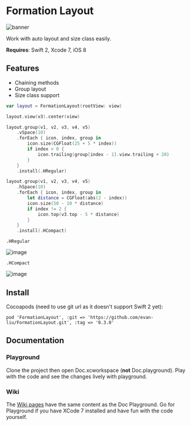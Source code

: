 # Formation Layout

![banner](https://raw.githubusercontent.com/evan-liu/FormationLayout/master/Doc.playground/Resources/banner.png)

Work with auto layout and size class easily.

**Requires**: Swift 2, Xcode 7, iOS 8

## Features

- Chaining methods
- Group layout
- Size class support


```swift
var layout = FormationLayout(rootView: view)

layout.view(v3).center(view)

layout.group(v1, v2, v3, v4, v5)
    .vSpace(10)
    .forEach { icon, index, group in
        icon.size(CGFloat(25 + 5 * index))
        if index > 0 {
            icon.trailing(group[index - 1].view.trailing + 20)
        }
    }
    .install(.HRegular)

layout.group(v1, v2, v3, v4, v5)
    .hSpace(10)
    .forEach { icon, index, group in
        let distance = CGFloat(abs(2 - index))
        icon.size(50 - 10 * distance)
        if index != 2 {
            icon.top(v3.top - 5 * distance)
        }
    }
    .install(.HCompact)
```
`.HRegular`

![image](https://cloud.githubusercontent.com/assets/126383/8302349/ec66d380-19e9-11e5-901b-2729c003c3f9.png)

`.HCompact`

![image](https://cloud.githubusercontent.com/assets/126383/8302394/2a59bab8-19ea-11e5-8b42-24a7c6a5a9b0.png)


## Install 

Cocoapods (need to use git url as it doesn't support Swift 2 yet):

```
pod 'FormationLayout', :git => 'https://github.com/evan-liu/FormationLayout.git', :tag => '0.3.0'
```

## Documentation

### Playground

Clone the project then open Doc.xcworkspace (**not** Doc.playground). Play with the code and see the changes lively with playground. 

### Wiki

The [Wiki pages](https://github.com/evan-liu/FormationLayout/wiki) have the same content as the Doc Playground. Go for Playground if you have XCode 7 installed and have fun with the code yourself.